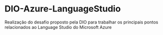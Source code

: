 # DIO-Azure-LanguageStudio
Realização do desafio proposto pela DIO para trabalhar os principais pontos relacionados ao Language Studio do Microsoft Azure
